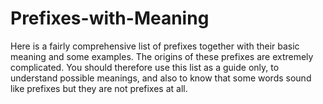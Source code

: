 # Prefixes-with-Meaning
Here is a fairly comprehensive list of prefixes together with their basic meaning and some examples.  The origins of these prefixes are extremely complicated. You should therefore use this list as a guide only, to understand possible meanings, and also to know that some words sound like prefixes but they are not prefixes at all.
